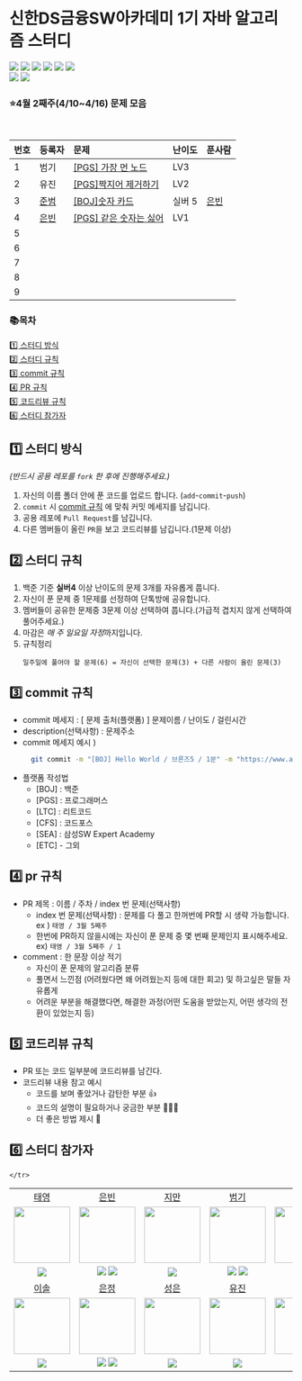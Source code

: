 # 신한DS금융SW아카데미 1기 자바 알고리즘 스터디

<img src="https://img.shields.io/github/contributors/ShinhanAcademy1st/AlgorithmStudy" /> <img src="https://img.shields.io/github/languages/count/ShinhanAcademy1st/AlgorithmStudy" /> <img src="https://img.shields.io/github/languages/top/ShinhanAcademy1st/AlgorithmStudy" /> <img src="https://img.shields.io/github/commit-activity/w/ShinhanAcademy1st/AlgorithmStudy" /> <img src="https://img.shields.io/github/last-commit/ShinhanAcademy1st/AlgorithmStudy"/> <img src="https://img.shields.io/github/issues-pr/ShinhanAcademy1st/AlgorithmStudy" />
<br>
<img src="https://img.shields.io/github/watchers/ShinhanAcademy1st/AlgorithmStudy?style=social" /> <img src="https://img.shields.io/github/stars/ShinhanAcademy1st/AlgorithmStudy?style=social" />

### ⭐4월 2째주(4/10~4/16) 문제 모음

<br>


|번호|등록자|문제|난이도|푼사람|
|:---|:---|:---|:---|:---|
|1|범기|[[PGS] 가장 먼 노드](https://school.programmers.co.kr/learn/courses/30/lessons/49189)|LV3| |
|2|유진|[[PGS]짝지어 제거하기](https://school.programmers.co.kr/learn/courses/30/lessons/12973)|LV2| |
|3|[준범](https://github.com/ShinhanAcademy1st/AlgorithmStudy/blob/main/%EC%A4%80%EB%B2%94/%5BBOJ%5D%20%EC%88%AB%EC%9E%90%EC%B9%B4%EB%93%9C%2010815.java)|[[BOJ]숫자 카드](https://www.acmicpc.net/problem/10815)|실버 5|[은빈](https://github.com/ShinhanAcademy1st/AlgorithmStudy/blob/main/%EC%9D%80%EB%B9%88/%EC%9E%90%EB%B0%94/%5BBOJ%5D%EC%88%AB%EC%9E%90%EC%B9%B4%EB%93%9C.java) | 
|4|[은빈](https://github.com/ShinhanAcademy1st/AlgorithmStudy/blob/main/%EC%9D%80%EB%B9%88/%EC%9E%90%EB%B0%94/%5BPGS%5D%EA%B0%99%EC%9D%80%EC%88%AB%EC%9E%90%EB%8A%94%EC%8B%AB%EC%96%B4.java)|[[PGS] 같은 숫자는 싫어](https://school.programmers.co.kr/learn/courses/30/lessons/12906) |LV1 | |
|5| | | | |
|6| | | | |
|7| | | | |
|8| | | | |
|9| | | | |


### 📚목차

[1️⃣ 스터디 방식](#1️⃣-스터디-방식) <br>
[2️⃣ 스터디 규칙](#2️⃣-스터디-규칙) <br>
[3️⃣ commit 규칙](#3️⃣-commit-규칙) <br>
[4️⃣ PR 규칙](#4️⃣-pr-규칙) <br>
[5️⃣ 코드리뷰 규칙](#5️⃣-코드리뷰-규칙)<br>
[6️⃣ 스터디 참가자](#6️⃣-스터디-참가자)

## 1️⃣ 스터디 방식

_(반드시 공용 레포를 `fork` 한 후에 진행해주세요.)_

1. 자신의 이름 폴더 안에 푼 코드를 업로드 합니다. (`add`-`commit`-`push`)
2. `commit` 시 [commit 규칙](#3️⃣-commit-규칙) 에 맞춰 커밋 메세지를 남깁니다.
3. 공용 레포에 `Pull Request`를 남깁니다.
4. 다른 멤버들이 올린 `PR`을 보고 코드리뷰를 남깁니다.(1문제 이상)

## 2️⃣ 스터디 규칙

1. 백준 기준 **실버4** 이상 난이도의 문제 3개를 자유롭게 풉니다.
2. 자신이 푼 문제 중 1문제를 선정하여 단톡방에 공유합니다.
3. 멤버들이 공유한 문제중 3문제 이상 선택하여 풉니다.(가급적 겹치지 않게 선택하여 풀어주세요.)
4. 마감은 *매 주 일요일 자정*까지입니다.
5. 규칙정리
   ```
   일주일에 풀어야 할 문제(6) = 자신이 선택한 문제(3) + 다른 사람이 올린 문제(3)
   ```

## 3️⃣ commit 규칙

- commit 메세지 : [ 문제 출처(플랫폼) ] 문제이름 / 난이도 / 걸린시간
- description(선택사항) : 문제주소
- commit 메세지 예시 )
  ```bash
    git commit -m "[BOJ] Hello World / 브론즈5 / 1분" -m "https://www.acmicpc.net/problem/2557"
  ```
- 플랫폼 작성법
  - [BOJ] : 백준
  - [PGS] : 프로그래머스
  - [LTC] : 리트코드
  - [CFS] : 코드포스
  - [SEA] : 삼성SW Expert Academy
  - [ETC] - 그외

## 4️⃣ pr 규칙

- PR 제목 : 이름 / 주차 / index 번 문제(선택사항)
  - index 번 문제(선택사항) : 문제를 다 풀고 한꺼번에 PR할 시 생략 가능합니다. <br>
    ex ) `태영 / 3월 5째주`
  - 한번에 PR하지 않을시에는 자신이 푼 문제 중 몇 번째 문제인지 표시해주세요. <br>
    ex) `태영 / 3월 5째주 / 1`
- comment : 한 문장 이상 적기
  - 자신이 푼 문제의 알고리즘 분류
  - 풀면서 느낀점 (어려웠다면 왜 어려웠는지 등에 대한 회고) 및 하고싶은 말들 자유롭게
  - 어려운 부분을 해결했다면, 해결한 과정(어떤 도움을 받았는지, 어떤 생각의 전환이 있었는지 등)

## 5️⃣ 코드리뷰 규칙

- PR 또는 코드 일부분에 코드리뷰를 남긴다.
- 코드리뷰 내용 참고 예시
  - 코드를 보며 좋았거나 감탄한 부분 👍
  - 코드의 설명이 필요하거나 궁금한 부분 🙋🏻‍♂️
  - 더 좋은 방법 제시 🧐

## 6️⃣ 스터디 참가자

 <table>
     <tr>
        <td align="center" ><a href="https://github.com/teon98">태영</a></td>
        <td align="center" ><a href="https://github.com/svbean77">은빈</a></td>
        <td align="center" ><a href="https://github.com/jiman-you">지만</a></td>
        <td align="center" ><a href="https://github.com/qwerty0911">범기</a></td>
        <td align="center" ><a href="https://github.com/djdjdddd">용희</a></td>
    </tr>
    <tr>
        <td align="center"> <img src="https://avatars.githubusercontent.com/u/49816869?v=4" width="100px" height="100px"/></td>
        <td align="center"> <img src="https://avatars.githubusercontent.com/u/70212701?v=4" width="100px" height="100px"/></td>
        <td align="center"> <img src="https://avatars.githubusercontent.com/u/80306786?v=4" width="100px" height="100px"/></td>
        <td align="center"> <img src="https://avatars.githubusercontent.com/u/81313471?v=4" width="100px" height="100px"/></td>
        <td align="center"> <img src="https://avatars.githubusercontent.com/u/126077503?v=4" width="100px" height="100px"/></td>
    </tr>
    <tr>
        <td align="center"> <img src="https://img.shields.io/badge/-JAVA-%23F7DF1E?style=flat-square&logo=Java&logoColor=white&color=007396"> 
                            </td>
        <td align="center"> <img src="https://img.shields.io/badge/-JAVA-%23F7DF1E?style=flat-square&logo=Java&logoColor=white&color=007396"> 
                            <img src="https://img.shields.io/badge/-PYTHON-%23F7DF1E?style=flat-square&logo=Python&logoColor=white&color=3776AB">
        </td> 
        <td align="center"> <img src="https://img.shields.io/badge/-JAVA-%23F7DF1E?style=flat-square&logo=Java&logoColor=white&color=007396"> </td>
        <td align="center"> <img src="https://img.shields.io/badge/-JAVA-%23F7DF1E?style=flat-square&logo=Java&logoColor=white&color=007396">
                            <img src="https://img.shields.io/badge/-PYTHON-%23F7DF1E?style=flat-square&logo=Python&logoColor=white&color=3776AB">
        </td>
        <td align="center"> <img src="https://img.shields.io/badge/-JAVA-%23F7DF1E?style=flat-square&logo=Java&logoColor=white&color=007396"> </td> 
    </tr>
    <tr>
        <td align="center" ><a href="https://github.com/leessol">이솔</a></td>
        <td align="center" ><a href="https://github.com/e-7281998">은정</a></td>
        <td align="center" ><a href="https://github.com/seonggg">성은</a></td>
        <td align="center" ><a href="https://github.com/YYJ-1229">유진</a></td>
        <td align="center" ><a href="https://github.com/junbeom-Son">준범</a></td>
    </tr>
    <tr>
        <td align="center"> <img src="https://avatars.githubusercontent.com/u/128359635?v=4" width="100px" height="100px"/></td>
        <td align="center"> <img src="https://avatars.githubusercontent.com/u/78722497?v=4" width="100px" height="100px"/></td>
        <td align="center"> <img src="https://avatars.githubusercontent.com/u/87373911?v=4" width="100px" height="100px"/></td>
        <td align="center"> <img src="https://avatars.githubusercontent.com/u/48702029?v=4" width="100px" height="100px"/></td>
        <td align="center"> <img src="https://avatars.githubusercontent.com/u/89973303?v=4 width="100px" height="100px"/></td>
    </tr>
        <tr>
        <td align="center"><img src="https://img.shields.io/badge/-PYTHON-%23F7DF1E?style=flat-square&logo=Python&logoColor=white&color=3776AB"></td>
        <td align="center"><img src="https://img.shields.io/badge/-JAVA-%23F7DF1E?style=flat-square&logo=Java&logoColor=white&color=007396">
                            <img src="https://img.shields.io/badge/-JAVASCRIPT-%23F7DF1E?style=flat-square&logo=JavaScript&logoColor=black">
        </td>
        <td align="center"><img src="https://img.shields.io/badge/-JAVA-%23F7DF1E?style=flat-square&logo=Java&logoColor=white&color=007396"></td>
        <td align="center"><img src="https://img.shields.io/badge/-JAVASCRIPT-%23F7DF1E?style=flat-square&logo=JavaScript&logoColor=black"></td>
        <td align="center"><img src="https://img.shields.io/badge/-JAVA-%23F7DF1E?style=flat-square&logo=Java&logoColor=white&color=007396"></td>
        
    </tr>
 </table>
